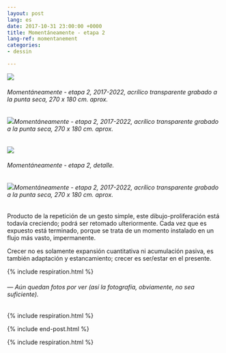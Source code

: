 ```yaml
---
layout: post
lang: es
date: 2017-10-31 23:00:00 +0000
title: Momentáneamente - etapa 2
lang-ref: momentanement
categories:
- dessin

---
```

![](/mepierdoparaver/imgs/momentaneamente-etapa-2-2017-2022-19-up.jpg)

###### _Momentáneamente - etapa 2_, 2017-2022, acrílico transparente grabado a la punta seca, 270 x 180 cm. aprox.

###### ![](/mepierdoparaver/imgs/momentaneamente-etapa-2-2017-2022-23-up.jpg)_Momentáneamente - etapa 2_, 2017-2022, acrílico transparente grabado a la punta seca, 270 x 180 cm. aprox.

![](/mepierdoparaver/imgs/momentaneamente-etapa-2-2017-2022-9_-up.jpg)

###### _Momentáneamente - etapa 2_, detalle.

###### ![](/mepierdoparaver/imgs/momentaneamente-etapa-2-2017-2022-24-up.jpg)_Momentáneamente - etapa 2_, 2017-2022, acrílico transparente grabado a la punta seca, 270 x 180 cm. aprox.

Producto de la repetición de un gesto simple, este dibujo-proliferación está todavía creciendo; podrá ser retomado ulteriormente. Cada vez que es expuesto está terminado, porque se trata de un momento instalado en un flujo más vasto, impermanente.

Crecer no es solamente expansión cuantitativa ni acumulación pasiva, es también adaptación y estancamiento; crecer es ser/estar en el presente.

{% include respiration.html %}

###### _— Aún quedan fotos por ver (así la fotografía, obviamente, no sea suficiente)._

{% include respiration.html %}

{% include end-post.html %}

{% include respiration.html %}
